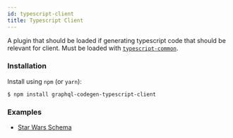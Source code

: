 ```yaml
---
id: typescript-client
title: Typescript Client
---
```


A plugin that should be loaded if generating typescript code that should be relevant for client. Must be loaded with [`typescript-common`](./typescript-common).

### Installation

Install using `npm` (or `yarn`):

    $ npm install graphql-codegen-typescript-client

### Examples

- [Star Wars Schema](https://github.com/dotansimha/graphql-code-generator/blob/master/dev-test/star-wars/types.d.ts#L27)
